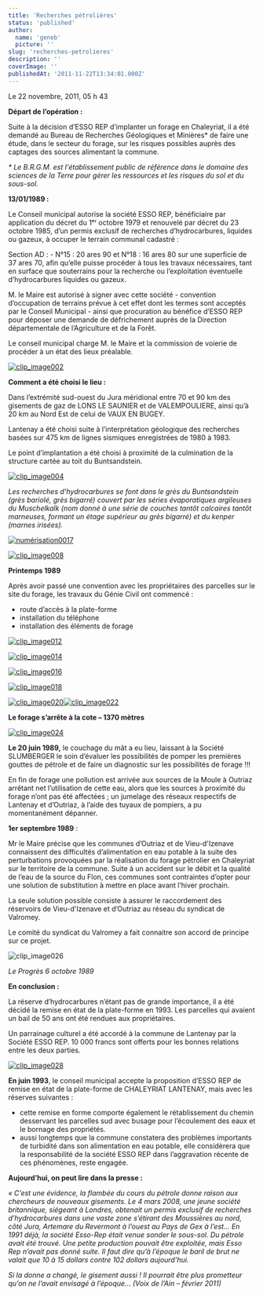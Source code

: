 ```yaml
---
title: 'Recherches pétrolières'
status: 'published'
author:
  name: 'geneb'
  picture: ''
slug: 'recherches-petrolieres'
description: ''
coverImage: ''
publishedAt: '2011-11-22T13:34:01.000Z'
---
```


Le 22 novembre, 2011, 05 h 43

**Départ de l’opération :**

Suite à la décision d’ESSO REP d’implanter un forage en Chaleyriat, il a été demandé au Bureau de Recherches Géologiques et Minières\* de faire une étude, dans le secteur du forage, sur les risques possibles auprès des captages des sources alimentant la commune.

*\* Le B.R.G.M. est l'établissement public de référence dans le domaine des sciences de la Terre pour gérer les ressources et les risques du sol et du sous-sol.*

**13/01/1989 :**

Le Conseil municipal autorise la société ESSO REP, bénéficiaire par application du décret du 1ᵉʳ octobre 1979 et renouvelé par décret du 23 octobre 1985, d’un permis exclusif de recherches d’hydrocarbures, liquides ou gazeux, à occuper le terrain communal cadastré :

Section AD : - N°15 : 20 ares 90 et N°18 : 16 ares 80 sur une superficie de 37 ares 70, afin qu’elle puisse procéder à tous les travaux nécessaires, tant en surface que souterrains pour la recherche ou l’exploitation éventuelle d’hydrocarbures liquides ou gazeux.

M. le Maire est autorisé à signer avec cette société - convention d’occupation de terrains prévue à cet effet dont les termes sont acceptés par le Conseil Municipal - ainsi que procuration au bénéfice d’ESSO REP pour déposer une demande de défrichement auprès de la Direction départementale de l’Agriculture et de la Forêt.

Le conseil municipal charge M. le Maire et la commission de voierie de procéder à un état des lieux préalable.

[![clip_image002](/img/beguelins/Windows-Live-Writer/e6d276593cef_F031/clip_image002_thumb.jpg "clip_image002")](/img/beguelins/Windows-Live-Writer/e6d276593cef_F031/clip_image002_2.jpg)

**Comment a été choisi le lieu :**

Dans l’extrémité sud-ouest du Jura méridional entre 70 et 90 km des gisements de gaz de LONS LE SAUNIER et de VALEMPOULIERE, ainsi qu’à 20 km au Nord Est de celui de VAUX EN BUGEY.

Lantenay a été choisi suite à l’interprétation géologique des recherches basées sur 475 km de lignes sismiques enregistrées de 1980 à 1983.

Le point d’implantation a été choisi à proximité de la culmination de la structure cartée au toit du Buntsandstein.

[![clip_image004](/img/beguelins/Windows-Live-Writer/e6d276593cef_F031/clip_image004_thumb.jpg "clip_image004")](/img/beguelins/Windows-Live-Writer/e6d276593cef_F031/clip_image004_2.jpg)

*Les recherches d’hydrocarbures se font dans le grès du Buntsandstein (grès bariolé, grès bigarré) couvert par les séries évaporatiques argileuses du Muschelkalk (nom donné à une série de couches tantôt calcaires tantôt marneuses, formant un étage supérieur au grès bigarré) et du kenper (marnes irisées).*

[![numérisation0017](/img/beguelins/Windows-Live-Writer/e6d276593cef_F031/numerisation0017_thumb.jpg "numérisation0017")](/img/beguelins/Windows-Live-Writer/e6d276593cef_F031/numerisation0017_2.jpg)

[![clip_image008](/img/beguelins/Windows-Live-Writer/e6d276593cef_F031/clip_image008_thumb.jpg "clip_image008")](/img/beguelins/Windows-Live-Writer/e6d276593cef_F031/clip_image008_2.jpg)

**Printemps 1989**

Après avoir passé une convention avec les propriétaires des parcelles sur le site du forage, les travaux du Génie Civil ont commencé :

- route d’accès à la plate-forme
- installation du téléphone
- installation des éléments de forage

[![clip_image012](/img/beguelins/Windows-Live-Writer/e6d276593cef_F031/clip_image012_thumb.jpg "clip_image012")](/img/beguelins/Windows-Live-Writer/e6d276593cef_F031/clip_image012_2.jpg)

[![clip_image014](/img/beguelins/Windows-Live-Writer/e6d276593cef_F031/clip_image014_thumb.jpg "clip_image014")](/img/beguelins/Windows-Live-Writer/e6d276593cef_F031/clip_image014_2.jpg)

[![clip_image016](/img/beguelins/Windows-Live-Writer/e6d276593cef_F031/clip_image016_thumb.jpg "clip_image016")](/img/beguelins/Windows-Live-Writer/e6d276593cef_F031/clip_image016_2.jpg)

[![clip_image018](/img/beguelins/Windows-Live-Writer/e6d276593cef_F031/clip_image018_thumb.jpg "clip_image018")](/img/beguelins/Windows-Live-Writer/e6d276593cef_F031/clip_image018_2.jpg)

[![clip_image020](/img/beguelins/Windows-Live-Writer/e6d276593cef_F031/clip_image020_thumb.jpg "clip_image020")](/img/beguelins/Windows-Live-Writer/e6d276593cef_F031/clip_image020_2.jpg)[![clip_image022](/img/beguelins/Windows-Live-Writer/e6d276593cef_F031/clip_image022_thumb.jpg "clip_image022")](/img/beguelins/Windows-Live-Writer/e6d276593cef_F031/clip_image022_2.jpg)

**Le forage s’arrête à la cote – 1370 mètres**

[![clip_image024](/img/beguelins/Windows-Live-Writer/e6d276593cef_F031/clip_image024_thumb.jpg "clip_image024")](/img/beguelins/Windows-Live-Writer/e6d276593cef_F031/clip_image024_2.jpg)

**Le 20 juin 1989,** le couchage du mât a eu lieu, laissant à la Société SLUMBERGER le soin d’évaluer les possibilités de pomper les premières gouttes de pétrole et de faire un diagnostic sur les possibilités de forage !!!

En fin de forage une pollution est arrivée aux sources de la Moule à Outriaz arrêtant net l’utilisation de cette eau, alors que les sources à proximité du forage n’ont pas été affectées ; un jumelage des réseaux respectifs de Lantenay et d’Outriaz, à l’aide des tuyaux de pompiers, a pu momentanément dépanner.

**1er septembre 1989** :

Mr le Maire précise que les communes d’Outriaz et de Vieu-d'Izenave connaissent des difficultés d’alimentation en eau potable à la suite des perturbations provoquées par la réalisation du forage pétrolier en Chaleyriat sur le territoire de la commune. Suite à un accident sur le débit et la qualité de l’eau de la source du Flon, ces communes sont contraintes d’opter pour une solution de substitution à mettre en place avant l’hiver prochain.

La seule solution possible consiste à assurer le raccordement des réservoirs de Vieu-d'Izenave et d’Outriaz au réseau du syndicat de Valromey.

Le comité du syndicat du Valromey a fait connaitre son accord de principe sur ce projet.

![clip_image026](/img/beguelins/Windows-Live-Writer/e6d276593cef_F031/clip_image026_thumb.jpg "clip_image026")

*Le Progrès 6 octobre 1989*

**En conclusion :**

La réserve d’hydrocarbures n’étant pas de grande importance, il a été décidé la remise en état de la plate-forme en 1993. Les parcelles qui avaient un bail de 50 ans ont été rendues aux propriétaires.

Un parrainage culturel a été accordé à la commune de Lantenay par la Société ESSO REP. 10 000 francs sont offerts pour les bonnes relations entre les deux parties.

[![clip_image028](/img/beguelins/Windows-Live-Writer/e6d276593cef_F031/clip_image028_thumb.jpg "clip_image028")](/img/beguelins/Windows-Live-Writer/e6d276593cef_F031/clip_image028_2.jpg)

**En juin 1993**, le conseil municipal accepte la proposition d’ESSO REP de remise en état de la plate-forme de CHALEYRIAT LANTENAY, mais avec les réserves suivantes :

- cette remise en forme comporte également le rétablissement du chemin desservant les parcelles sud avec busage pour l’écoulement des eaux et le bornage des propriétés.
- aussi longtemps que la commune constatera des problèmes importants de turbidité dans son alimentation en eau potable, elle considèrera que la responsabilité de la société ESSO REP dans l’aggravation récente de ces phénomènes, reste engagée.

**Aujourd’hui, on peut lire dans la presse :**

*« C’est une évidence, la flambée du cours du pétrole donne raison aux chercheurs de nouveaux gisements. Le 4 mars 2008, une jeune société britannique, siégeant à Londres, obtenait un permis exclusif de recherches d’hydrocarbures dans une vaste zone s’étirant des Moussières au nord, côté Jura, Artemare du Revermont à l’ouest au Pays de Gex à l’est… En 1991 déjà, la société Esso-Rep était venue sonder le sous-sol. Du pétrole avait été trouvé. Une petite production pouvait être exploitée, mais Esso Rep n’avait pas donné suite. Il faut dire qu’à l’époque le baril de brut ne valait que 10 à 15 dollars contre 102 dollars aujourd’hui.*

*Si la donne a changé, le gisement aussi ! Il pourrait être plus prometteur qu’on ne l’avait envisagé à l’époque… (Voix de l’Ain – février 2011)*
